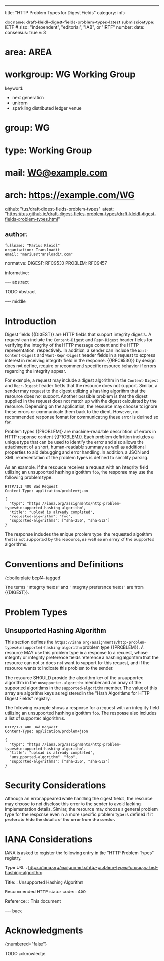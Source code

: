 ---
title: "HTTP Problem Types for Digest Fields"
category: info

docname: draft-kleidl-digest-fields-problem-types-latest
submissiontype: IETF  # also: "independent", "editorial", "IAB", or "IRTF"
number:
date:
consensus: true
v: 3
# area: AREA
# workgroup: WG Working Group
keyword:
 - next generation
 - unicorn
 - sparkling distributed ledger
venue:
#  group: WG
#  type: Working Group
#  mail: WG@example.com
#  arch: https://example.com/WG
  github: "tus/draft-digest-fields-problem-types"
  latest: "https://tus.github.io/draft-digest-fields-problem-types/draft-kleidl-digest-fields-problem-types.html"

author:
 -
    fullname: "Marius Kleidl"
    organization: Transloadit
    email: "marius@transloadit.com"

normative:
  DIGEST: RFC9530
  PROBLEM: RFC9457

informative:


--- abstract

TODO Abstract


--- middle

# Introduction

Digest fields {{DIGEST}} are HTTP fields that support integrity digests. A request can include the `Content-Digest` and `Repr-Digest` header fields for verifying the integrity of the HTTP message content and the HTTP representation, respectively. In addition, a sender can include the `Want-Content-Digest` and `Want-Repr-Digest` header fields in a request to express interest in receiving integrity field in the response. {{!RFC9530}} by design does not define, require or recommend specific resource behavior if errors regarding the integrity appear.

For example, a request may include a digest algorithm in the `Content-Digest` and `Repr-Digest` header fields that the resource does not support. Similar, a sender may request to the digest utilizing a hashing algorithm that the resource does not support. Another possible problem is that the digest supplied in the request does not match up with the digest calculated by the resource. Depending on the application, the resource may choose to ignore these errors or communicate them back to the client. However, no recommended response format for communicating these error is defined so far.

Problem types {{PROBLEM}} are machine-readable description of errors in HTTP response content {{PROBLEM}}. Each problem definition includes a unique type that can be used to identify the error and also allows the attachment of a short, human-readable summary as well as additional properties to aid debugging and error handling. In addition, a JSON and XML representation of the problem types is defined to simplify parsing.

As an example, if the resource receives a request with an integrity field utilizing an unsupported hashing algorithm `foo`, the response may use the following problem type:

~~~ http-message
HTTP/1.1 400 Bad Request
Content-Type: application/problem+json

{
  "type": "https://iana.org/assignments/http-problem-types#unsupported-hashing-algorithm",
  "title": "upload is already completed",
  "requested-algorithm": "foo",
  "supported-algorithms": ["sha-256", "sha-512"]
}
~~~

The response includes the unique problem type, the requested algorithm that is not supported by the resource, as well as an array of the supported algorithms.

# Conventions and Definitions

{::boilerplate bcp14-tagged}

The terms "integrity fields" and "integrity preference fields" are from {{DIGEST}}.

# Problem Types

## Unsupported Hashing Algorithm

This section defines the `https://iana.org/assignments/http-problem-types#unsupported-hashing-algorithm` problem type {{PROBLEM}}. A resource MAY use this problem type in a response to a request, whose integrity or integrity preference fields reference a hashing algorithm that the resource can not or does not want to support for this request, and if the resource wants to indicate this problem to the sender.

The resource SHOULD provide the algorithm key of the unsupported algorithm in the `unsupported-algorithm` member and an array of the supported algorithms in the `supported-algorithm` member. The value of this array are algorithm keys as registered in the "Hash Algorithms for HTTP Digest Fields" registry.

The following example shows a response for a request with an integrity field utilizing an unsupported hashing algorithm `foo`. The response also includes a list of supported algorithms.

~~~ http-message
HTTP/1.1 400 Bad Request
Content-Type: application/problem+json

{
  "type": "https://iana.org/assignments/http-problem-types#unsupported-hashing-algorithm",
  "title": "upload is already completed",
  "unsupported-algorithm": "foo",
  "supported-algorithms": ["sha-256", "sha-512"]
}
~~~

# Security Considerations

Although an error appeared while handling the digest fields, the resource may choose to not disclose this error to the sender to avoid lacking implementation details. Similar, the resource may choose a general problem type for the response even in a more specific problem type is defined if it prefers to hide the details of the error from the sender.

# IANA Considerations

IANA is asked to register the following entry in the "HTTP Problem Types" registry:

Type URI:
: https://iana.org/assignments/http-problem-types#unsupported-hashing-algorithm

Title:
: Unsupported Hashing Algorithm

Recommended HTTP status code:
: 400

Reference:
: This document

--- back

# Acknowledgments
{:numbered="false"}

TODO acknowledge.
